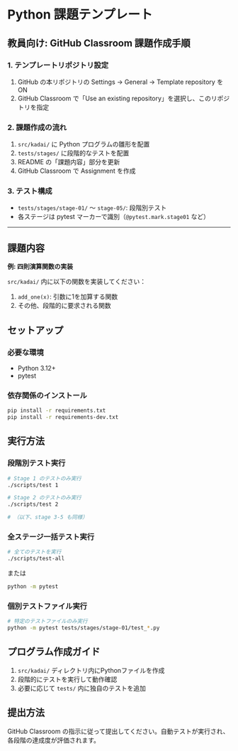 # Python 課題テンプレート

## 教員向け: GitHub Classroom 課題作成手順

### 1. テンプレートリポジトリ設定
1. GitHub の本リポジトリの Settings → General → Template repository を ON
2. GitHub Classroom で「Use an existing repository」を選択し、このリポジトリを指定

### 2. 課題作成の流れ
1. `src/kadai/` に Python プログラムの雛形を配置
2. `tests/stages/` に段階的なテストを配置
3. README の「課題内容」部分を更新
4. GitHub Classroom で Assignment を作成

### 3. テスト構成
- `tests/stages/stage-01/` ～ `stage-05/`: 段階別テスト
- 各ステージは pytest マーカーで識別（`@pytest.mark.stage01` など）

---

## 課題内容

<!-- ここに具体的な課題内容を記載してください -->

**例: 四則演算関数の実装**

`src/kadai/` 内に以下の関数を実装してください：
1. `add_one(x)`: 引数に1を加算する関数
2. その他、段階的に要求される関数

## セットアップ

### 必要な環境
- Python 3.12+
- pytest

### 依存関係のインストール
```bash
pip install -r requirements.txt
pip install -r requirements-dev.txt
```

## 実行方法

### 段階別テスト実行
```bash
# Stage 1 のテストのみ実行
./scripts/test 1

# Stage 2 のテストのみ実行  
./scripts/test 2

# （以下、stage 3-5 も同様）
```

### 全ステージ一括テスト実行
```bash
# 全てのテストを実行
./scripts/test-all
```

または

```bash
python -m pytest
```

### 個別テストファイル実行
```bash
# 特定のテストファイルのみ実行
python -m pytest tests/stages/stage-01/test_*.py
```

## プログラム作成ガイド

1. `src/kadai/` ディレクトリ内にPythonファイルを作成
2. 段階的にテストを実行して動作確認
3. 必要に応じて `tests/` 内に独自のテストを追加

## 提出方法

GitHub Classroom の指示に従って提出してください。自動テストが実行され、各段階の達成度が評価されます。

